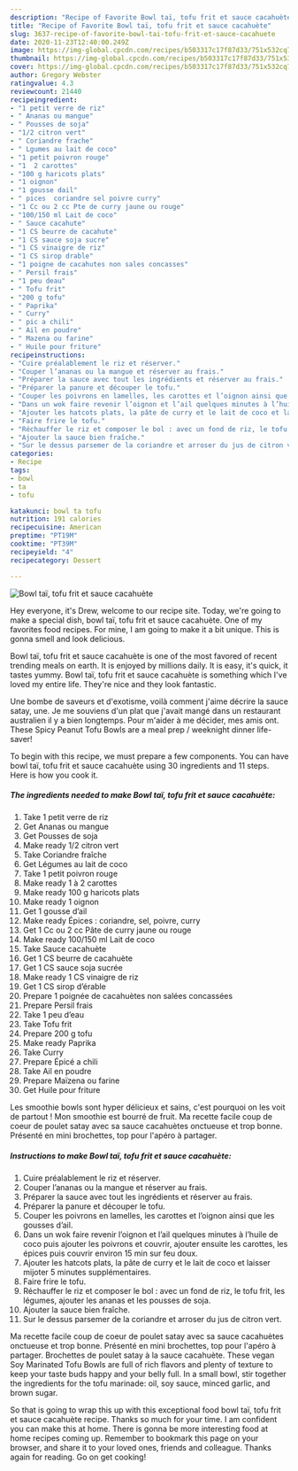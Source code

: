 ```yaml
---
description: "Recipe of Favorite Bowl taï, tofu frit et sauce cacahuète"
title: "Recipe of Favorite Bowl taï, tofu frit et sauce cacahuète"
slug: 3637-recipe-of-favorite-bowl-tai-tofu-frit-et-sauce-cacahuete
date: 2020-11-23T12:40:00.249Z
image: https://img-global.cpcdn.com/recipes/b503317c17f87d33/751x532cq70/bowl-tai-tofu-frit-et-sauce-cacahuete-photo-principale-de-la-recette.jpg
thumbnail: https://img-global.cpcdn.com/recipes/b503317c17f87d33/751x532cq70/bowl-tai-tofu-frit-et-sauce-cacahuete-photo-principale-de-la-recette.jpg
cover: https://img-global.cpcdn.com/recipes/b503317c17f87d33/751x532cq70/bowl-tai-tofu-frit-et-sauce-cacahuete-photo-principale-de-la-recette.jpg
author: Gregory Webster
ratingvalue: 4.3
reviewcount: 21440
recipeingredient:
- "1 petit verre de riz"
- " Ananas ou mangue"
- " Pousses de soja"
- "1/2 citron vert"
- " Coriandre frache"
- " Lgumes au lait de coco"
- "1 petit poivron rouge"
- "1  2 carottes"
- "100 g haricots plats"
- "1 oignon"
- "1 gousse dail"
- " pices  coriandre sel poivre curry"
- "1 Cc ou 2 cc Pte de curry jaune ou rouge"
- "100/150 ml Lait de coco"
- " Sauce cacahute"
- "1 CS beurre de cacahute"
- "1 CS sauce soja sucre"
- "1 CS vinaigre de riz"
- "1 CS sirop drable"
- "1 poigne de cacahutes non sales concasses"
- " Persil frais"
- "1 peu deau"
- " Tofu frit"
- "200 g tofu"
- " Paprika"
- " Curry"
- " pic a chili"
- " Ail en poudre"
- " Mazena ou farine"
- " Huile pour friture"
recipeinstructions:
- "Cuire préalablement le riz et réserver."
- "Couper l’ananas ou la mangue et réserver au frais."
- "Préparer la sauce avec tout les ingrédients et réserver au frais."
- "Préparer la panure et découper le tofu."
- "Couper les poivrons en lamelles, les carottes et l’oignon ainsi que les gousses d’ail."
- "Dans un wok faire revenir l’oignon et l’ail quelques minutes à l’huile de coco puis ajouter les poivrons et couvrir, ajouter ensuite les carottes, les épices puis couvrir environ 15 min sur feu doux."
- "Ajouter les hatcots plats, la pâte de curry et le lait de coco et laisser mijoter 5 minutes supplémentaires."
- "Faire frire le tofu."
- "Réchauffer le riz et composer le bol : avec un fond de riz, le tofu frit, les légumes, ajouter les ananas et les pousses de soja."
- "Ajouter la sauce bien fraîche."
- "Sur le dessus parsemer de la coriandre et arroser du jus de citron vert."
categories:
- Recipe
tags:
- bowl
- ta
- tofu

katakunci: bowl ta tofu 
nutrition: 191 calories
recipecuisine: American
preptime: "PT19M"
cooktime: "PT39M"
recipeyield: "4"
recipecategory: Dessert

---
```



![Bowl taï, tofu frit et sauce cacahuète](https://img-global.cpcdn.com/recipes/b503317c17f87d33/751x532cq70/bowl-tai-tofu-frit-et-sauce-cacahuete-photo-principale-de-la-recette.jpg)

Hey everyone, it's Drew, welcome to our recipe site. Today, we're going to make a special dish, bowl taï, tofu frit et sauce cacahuète. One of my favorites food recipes. For mine, I am going to make it a bit unique. This is gonna smell and look delicious.

Bowl taï, tofu frit et sauce cacahuète is one of the most favored of recent trending meals on earth. It is enjoyed by millions daily. It is easy, it's quick, it tastes yummy. Bowl taï, tofu frit et sauce cacahuète is something which I've loved my entire life. They're nice and they look fantastic.

Une bombe de saveurs et d&#39;exotisme, voilà comment j&#39;aime décrire la sauce satay, une. Je me souviens d&#39;un plat que j&#39;avait mangé dans un restaurant australien il y a bien longtemps. Pour m&#39;aider à me décider, mes amis ont. These Spicy Peanut Tofu Bowls are a meal prep / weeknight dinner life-saver!


To begin with this recipe, we must prepare a few components. You can have bowl taï, tofu frit et sauce cacahuète using 30 ingredients and 11 steps. Here is how you cook it.

<!--inarticleads1-->

##### The ingredients needed to make Bowl taï, tofu frit et sauce cacahuète:

1. Take 1 petit verre de riz
1. Get  Ananas ou mangue
1. Get  Pousses de soja
1. Make ready 1/2 citron vert
1. Take  Coriandre fraîche
1. Get  Légumes au lait de coco
1. Take 1 petit poivron rouge
1. Make ready 1 à 2 carottes
1. Make ready 100 g haricots plats
1. Make ready 1 oignon
1. Get 1 gousse d’ail
1. Make ready  Épices : coriandre, sel, poivre, curry
1. Get 1 Cc ou 2 cc Pâte de curry jaune ou rouge
1. Make ready 100/150 ml Lait de coco
1. Take  Sauce cacahuète
1. Get 1 CS beurre de cacahuète
1. Get 1 CS sauce soja sucrée
1. Make ready 1 CS vinaigre de riz
1. Get 1 CS sirop d’érable
1. Prepare 1 poignée de cacahuètes non salées concassées
1. Prepare  Persil frais
1. Take 1 peu d’eau
1. Take  Tofu frit
1. Prepare 200 g tofu
1. Make ready  Paprika
1. Take  Curry
1. Prepare  Épicé a chili
1. Take  Ail en poudre
1. Prepare  Maïzena ou farine
1. Get  Huile pour friture


Les smoothie bowls sont hyper délicieux et sains, c&#39;est pourquoi on les voit de partout ! Mon smoothie est bourré de fruit. Ma recette facile coup de coeur de poulet satay avec sa sauce cacahuètes onctueuse et trop bonne. Présenté en mini brochettes, top pour l&#39;apéro à partager. 

<!--inarticleads2-->

##### Instructions to make Bowl taï, tofu frit et sauce cacahuète:

1. Cuire préalablement le riz et réserver.
1. Couper l’ananas ou la mangue et réserver au frais.
1. Préparer la sauce avec tout les ingrédients et réserver au frais.
1. Préparer la panure et découper le tofu.
1. Couper les poivrons en lamelles, les carottes et l’oignon ainsi que les gousses d’ail.
1. Dans un wok faire revenir l’oignon et l’ail quelques minutes à l’huile de coco puis ajouter les poivrons et couvrir, ajouter ensuite les carottes, les épices puis couvrir environ 15 min sur feu doux.
1. Ajouter les hatcots plats, la pâte de curry et le lait de coco et laisser mijoter 5 minutes supplémentaires.
1. Faire frire le tofu.
1. Réchauffer le riz et composer le bol : avec un fond de riz, le tofu frit, les légumes, ajouter les ananas et les pousses de soja.
1. Ajouter la sauce bien fraîche.
1. Sur le dessus parsemer de la coriandre et arroser du jus de citron vert.


Ma recette facile coup de coeur de poulet satay avec sa sauce cacahuètes onctueuse et trop bonne. Présenté en mini brochettes, top pour l&#39;apéro à partager. Brochettes de poulet satay à la sauce cacahuète. These vegan Soy Marinated Tofu Bowls are full of rich flavors and plenty of texture to keep your taste buds happy and your belly full. In a small bowl, stir together the ingredients for the tofu marinade: oil, soy sauce, minced garlic, and brown sugar. 

So that is going to wrap this up with this exceptional food bowl taï, tofu frit et sauce cacahuète recipe. Thanks so much for your time. I am confident you can make this at home. There is gonna be more interesting food at home recipes coming up. Remember to bookmark this page on your browser, and share it to your loved ones, friends and colleague. Thanks again for reading. Go on get cooking!
